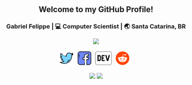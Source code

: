 <div align="center">
<h2>Welcome to my GitHub Profile!</h2>
</div>

<div align="center">
<h3>Gabriel Felippe | 💻 Computer Scientist | 🌏 Santa Catarina, BR</h3>
</div>

<div align="center">
<a href="https://akiradev.netlify.app/"><img src="https://i.ibb.co/LC2QWCk/akira2.png" /></a>
</div>

<br>

<div align='center'>
<a href="https://twitter.com/akirascientist"><img height="37" src="https://raw.githubusercontent.com/the-akira/the-akira/master/assets/twitter.png?raw=true"></a>&nbsp;&nbsp;
<a href="https://www.facebook.com/gabriellfelippe"><img height="37" src="https://raw.githubusercontent.com/the-akira/the-akira/master/assets/facebook.png?raw=true"></a>&nbsp;&nbsp;
<a href="https://dev.to/theakira"><img height="37" src="https://raw.githubusercontent.com/the-akira/the-akira/master/assets/dev.png"></a>&nbsp;&nbsp;
<a href="https://www.reddit.com/user/gabrielfelippe90"><img height="37" src="https://raw.githubusercontent.com/the-akira/the-akira/master/assets/reddit.png?raw=true"></a>&nbsp;&nbsp;
<div>

<br>

<img width="480px" align="center" src="https://github-readme-stats.vercel.app/api?username=the-akira&theme=tokyonight&show_icons=true&include_all_commits=true&count_private=true&&hide=issues,contribs" />
<img width="300px" align="center" src="https://github-readme-stats.vercel.app/api/top-langs/?username=the-akira&layout=compact&theme=tokyonight" />